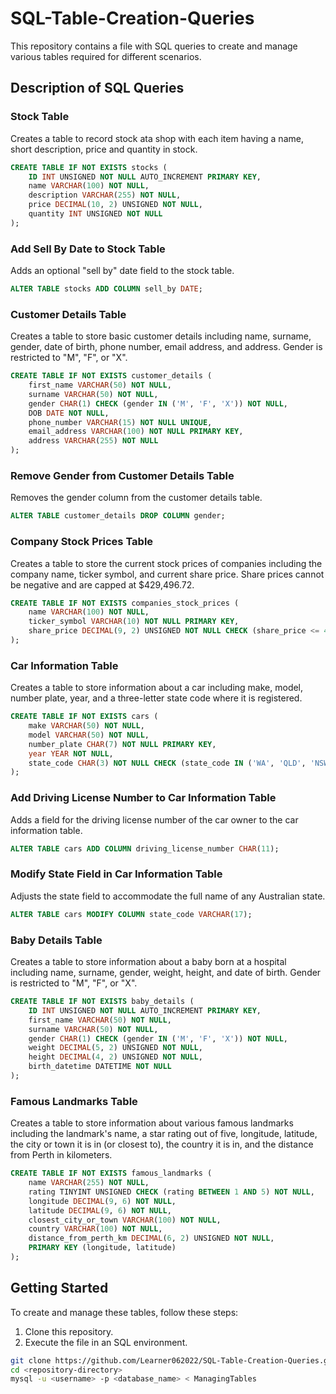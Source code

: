 # SQL-Table-Creation-Queries

This repository contains a file with SQL queries to create and manage various tables required for different scenarios.

## Description of SQL Queries
### Stock Table
Creates a table to record stock ata shop with each item having a name, short description, price and quantity in stock.
```sql
CREATE TABLE IF NOT EXISTS stocks (
    ID INT UNSIGNED NOT NULL AUTO_INCREMENT PRIMARY KEY,
    name VARCHAR(100) NOT NULL,
    description VARCHAR(255) NOT NULL,
    price DECIMAL(10, 2) UNSIGNED NOT NULL,
    quantity INT UNSIGNED NOT NULL
);
```
### Add Sell By Date to Stock Table
Adds an optional "sell by" date field to the stock table.
```sql
ALTER TABLE stocks ADD COLUMN sell_by DATE;
```
### Customer Details Table
Creates a table to store basic customer details including name, surname, gender, date of birth, phone number, email address, and address. Gender is restricted to "M", "F", or "X".
```sql
CREATE TABLE IF NOT EXISTS customer_details (
    first_name VARCHAR(50) NOT NULL,
    surname VARCHAR(50) NOT NULL,
    gender CHAR(1) CHECK (gender IN ('M', 'F', 'X')) NOT NULL,
    DOB DATE NOT NULL,
    phone_number VARCHAR(15) NOT NULL UNIQUE,
    email_address VARCHAR(100) NOT NULL PRIMARY KEY,
    address VARCHAR(255) NOT NULL
);
```
### Remove Gender from Customer Details Table
Removes the gender column from the customer details table.
```sql
ALTER TABLE customer_details DROP COLUMN gender;
```
### Company Stock Prices Table
Creates a table to store the current stock prices of companies including the company name, ticker symbol, and current share price. Share prices cannot be negative and are capped at $429,496.72.
```sql
CREATE TABLE IF NOT EXISTS companies_stock_prices (
    name VARCHAR(100) NOT NULL,
    ticker_symbol VARCHAR(10) NOT NULL PRIMARY KEY,
    share_price DECIMAL(9, 2) UNSIGNED NOT NULL CHECK (share_price <= 429496.72)
);
```
### Car Information Table
Creates a table to store information about a car including make, model, number plate, year, and a three-letter state code where it is registered.
```sql
CREATE TABLE IF NOT EXISTS cars (
    make VARCHAR(50) NOT NULL,
    model VARCHAR(50) NOT NULL,
    number_plate CHAR(7) NOT NULL PRIMARY KEY,
    year YEAR NOT NULL,
    state_code CHAR(3) NOT NULL CHECK (state_code IN ('WA', 'QLD', 'NSW', 'SA', 'VIC', 'TAS', 'NT', 'ACT'))
);
```
### Add Driving License Number to Car Information Table
Adds a field for the driving license number of the car owner to the car information table.
```sql
ALTER TABLE cars ADD COLUMN driving_license_number CHAR(11);
```
### Modify State Field in Car Information Table
Adjusts the state field to accommodate the full name of any Australian state.
```sql
ALTER TABLE cars MODIFY COLUMN state_code VARCHAR(17);
```
### Baby Details Table
Creates a table to store information about a baby born at a hospital including name, surname, gender, weight, height, and date of birth. Gender is restricted to "M", "F", or "X".
```sql
CREATE TABLE IF NOT EXISTS baby_details (
    ID INT UNSIGNED NOT NULL AUTO_INCREMENT PRIMARY KEY,
    first_name VARCHAR(50) NOT NULL,
    surname VARCHAR(50) NOT NULL,
    gender CHAR(1) CHECK (gender IN ('M', 'F', 'X')) NOT NULL,
    weight DECIMAL(5, 2) UNSIGNED NOT NULL,
    height DECIMAL(4, 2) UNSIGNED NOT NULL,
    birth_datetime DATETIME NOT NULL
);
```
### Famous Landmarks Table
Creates a table to store information about various famous landmarks including the landmark's name, a star rating out of five, longitude, latitude, the city or town it is in (or closest to), the country it is in, and the distance from Perth in kilometers.
```sql
CREATE TABLE IF NOT EXISTS famous_landmarks (
    name VARCHAR(255) NOT NULL,
    rating TINYINT UNSIGNED CHECK (rating BETWEEN 1 AND 5) NOT NULL,
    longitude DECIMAL(9, 6) NOT NULL,
    latitude DECIMAL(9, 6) NOT NULL,
    closest_city_or_town VARCHAR(100) NOT NULL,
    country VARCHAR(100) NOT NULL,
    distance_from_perth_km DECIMAL(6, 2) UNSIGNED NOT NULL,
    PRIMARY KEY (longitude, latitude)
);
```
## Getting Started
To create and manage these tables, follow these steps:
1. Clone this repository.
2. Execute the file in an SQL environment.
```sh
git clone https://github.com/Learner062022/SQL-Table-Creation-Queries.git
cd <repository-directory>
mysql -u <username> -p <database_name> < ManagingTables
```
